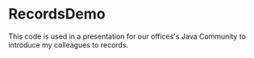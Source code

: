 # RecordsDemo
This code is used in a presentation for our offices's Java Community to introduce my colleagues to records.

